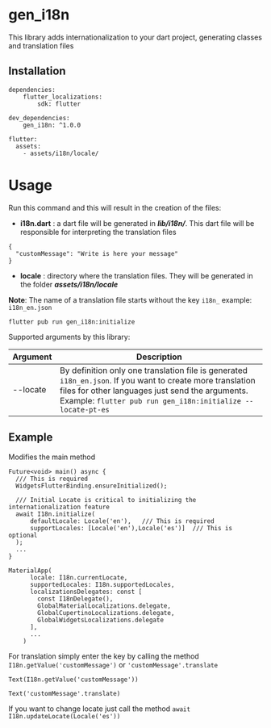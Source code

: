 # gen_i18n
This library adds internationalization to your dart project, generating classes and translation files

## Installation
```
dependencies:
    flutter_localizations:
        sdk: flutter 

dev_dependencies:
    gen_i18n: ^1.0.0

flutter: 
  assets:
    - assets/i18n/locale/
```
# Usage
Run this command and this will result in the creation of the files: 

- **i18n.dart** : a dart file will be generated in ***lib/i18n/***. This dart file will be responsible for interpreting the translation files
```
{
  "customMessage": "Write is here your message"
}
```
- **locale** : directory where the translation files. They will be generated in the folder ***assets/i18n/locale***

**Note**: The name of a translation file starts without the key `i18n_` example: `i18n_en.json`
```
flutter pub run gen_i18n:initialize
```

Supported arguments by this library:

| Argument    | Description                                                                                                                                                                                                                |
|-------------|----------------------------------------------------------------------------------------------------------------------------------------------------------------------------------------------------------------------------|
| --locate    | By definition only one translation file is generated `i18n_en.json`. If you want to create more translation files for other languages just send the arguments. Example: `flutter pub run gen_i18n:initialize --locate-pt-es` |

## Example
Modifies the main method
```
Future<void> main() async {
  /// This is required
  WidgetsFlutterBinding.ensureInitialized();
  
  /// Initial Locate is critical to initializing the internationalization feature
  await I18n.initialize(
      defaultLocale: Locale('en'),   /// This is required
      supportLocales: [Locale('en'),Locale('es')]  /// This is optional
  );
  ...
}
```

```
MaterialApp( 
      locale: I18n.currentLocate,
      supportedLocales: I18n.supportedLocales,
      localizationsDelegates: const [
        const I18nDelegate(),
        GlobalMaterialLocalizations.delegate,
        GlobalCupertinoLocalizations.delegate,
        GlobalWidgetsLocalizations.delegate
      ],
      ...
    )
```
For translation simply enter the key by calling the method `I18n.getValue('customMessage')` or `'customMessage'.translate`
```
Text(I18n.getValue('customMessage'))
```

```
Text('customMessage'.translate)
```

If you want to change locate just call the method `await I18n.updateLocate(Locale('es'))`
